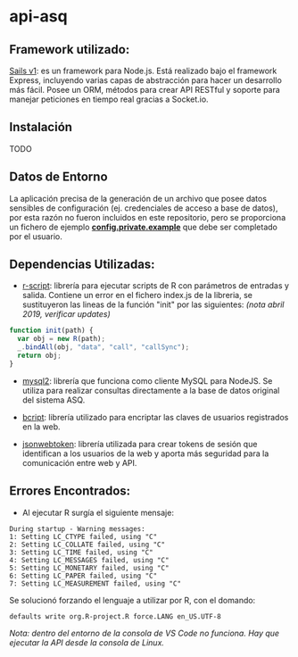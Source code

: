 # api-asq

## Framework utilizado:
[Sails v1](https://sailsjs.com): es un framework para Node.js. Está realizado bajo el framework Express, incluyendo varias capas de abstracción para hacer un desarrollo más fácil. Posee un ORM, métodos para crear API RESTful y soporte para manejar peticiones en tiempo real gracias a Socket.io.


## Instalación
TODO


## Datos de Entorno
La aplicación precisa de la generación de un archivo que posee datos sensibles de configuración (ej. credenciales de acceso a base de datos), por esta razón no fueron incluidos en este repositorio, pero se proporciona un fichero de ejemplo **[config.private.example](config.private.example)** que debe ser completado por el usuario.


## Dependencias Utilizadas:
- [r-script](https://github.com/joshkatz/r-script): librería para ejecutar scripts de R con parámetros de entradas y salida. Contiene un error en el fichero index.js de la libreria, se sustituyeron las lineas de la función "init" por las siguientes: *(nota abril 2019, verificar updates)*
```javascript
function init(path) {
  var obj = new R(path);
  _.bindAll(obj, "data", "call", "callSync");
  return obj;
}
```
- [mysql2](https://github.com/sidorares/node-mysql2): librería que funciona como cliente MySQL para NodeJS. Se utiliza para realizar consultas directamente a la base de datos original del sistema ASQ.

- [bcript](https://github.com/kelektiv/node.bcrypt.js): librería utilizado para encriptar las claves de usuarios registrados en la web.

- [jsonwebtoken](https://github.com/auth0/node-jsonwebtoken): librería utilizada para crear tokens de sesión que identifican a los usuarios de la web y aporta más seguridad para la comunicación entre web y API.


## Errores Encontrados:
- Al ejecutar R surgía el siguiente mensaje:
```
During startup - Warning messages:
1: Setting LC_CTYPE failed, using "C" 
2: Setting LC_COLLATE failed, using "C" 
3: Setting LC_TIME failed, using "C" 
4: Setting LC_MESSAGES failed, using "C" 
5: Setting LC_MONETARY failed, using "C" 
6: Setting LC_PAPER failed, using "C" 
7: Setting LC_MEASUREMENT failed, using "C" 
```

Se solucionó forzando el lenguaje a utilizar por R, con el domando:
```
defaults write org.R-project.R force.LANG en_US.UTF-8
```
*Nota: dentro del entorno de la consola de VS Code no funciona. Hay que ejecutar la API desde la consola de Linux.*


